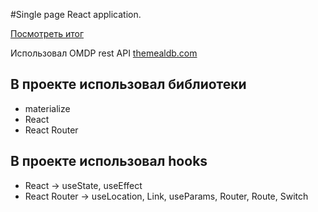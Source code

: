 #Single page React application.

[Посмотреть итог](https://denis-pankov.github.io/react-meal/)

Использовал OMDP rest API [themealdb.com](https://www.themealdb.com/api.php)

## В проекте использовал библиотеки

* materialize
* React
* React Router

##  В проекте использовал hooks

* React -> useState, useEffect
* React Router -> useLocation, Link, useParams, Router, Route, Switch
